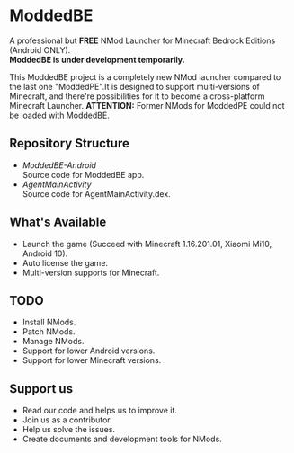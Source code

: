 # ModdedBE
A professional but **FREE** NMod Launcher for Minecraft Bedrock Editions (Android ONLY).  
**ModdedBE is under development temporarily.**

This ModdedBE project is a completely new NMod launcher compared to the last one "ModdedPE".It is designed to support multi-versions of Minecraft, and there're possibilities for it to become a cross-platform Minecraft Launcher.
**ATTENTION:** Former NMods for ModdedPE could not be loaded with ModdedBE.

## Repository Structure
 + *ModdedBE-Android*  
 Source code for ModdedBE app.
 + *AgentMainActivity*  
 Source code for AgentMainActivity.dex.

## What's Available
 + Launch the game (Succeed with Minecraft 1.16.201.01, Xiaomi Mi10, Android 10).
 + Auto license the game.
 + Multi-version supports for Minecraft.

## TODO
 + Install NMods.
 + Patch NMods.
 + Manage NMods.
 + Support for lower Android versions.
 + Support for lower Minecraft versions.

## Support us
 + Read our code and helps us to improve it.
 + Join us as a contributor.
 + Help us solve the issues.
 + Create documents and development tools for NMods.
